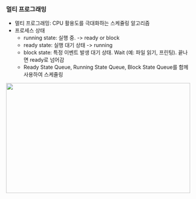 ### 멀티 프로그래밍
- 멀티 프로그래밍: CPU 활용도를 극대화하는 스케쥴링 알고리즘
- 프로세스 상태
  - running state: 실행 중. -> ready or block
  - ready state: 실행 대기 상태 -> running
  - block state: 특정 이벤트 발생 대기 상태. Wait (예: 파일 읽기, 프린팅). 끝나면 ready로 넘어감
  - Ready State Queue, Running State Queue, Block State Queue를 함께 사용하여 스케쥴링
<img src=https://user-images.githubusercontent.com/65876994/91558071-92fec300-e970-11ea-8069-52577e751541.PNG width=500 height=300>
